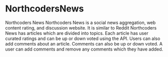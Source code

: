 # NorthcodersNews
Northcoders News  Northcoders News is a social news aggregation, web content rating, and discussion website. It is similar to Reddit  Northcoders News has articles which are divided into topics. Each article has user curated ratings and can be up or down voted using the API. Users can also add comments about an article. Comments can also be up or down voted. A user can add comments and remove any comments which they have added.
